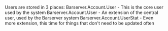Users are stored in 3 places:
Barserver.Account.User - This is the core user used by the system
Barserver.Account.User - An extension of the central user, used by the Barserver system
Barserver.Account.UserStat - Even more extension, this time for things that don't need to be updated often
